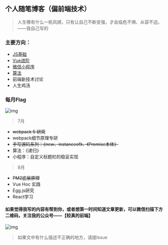 ## 个人随笔博客（偏前端技术）


> 人生哪有什么一帆风顺，只有让自己不断变强，才会临危不惧、从容不迫。
> ——我自己写的

### 主要方向：
 * [JS基础](https://github.com/royIdoodle/blog/tree/master/JS基础)
 * [Vue进阶](https://github.com/royIdoodle/blog/tree/master/Vue)
 * [微信小程序](https://github.com/royIdoodle/blog/tree/master/微信小程序)
 * [算法](https://github.com/royIdoodle/blog/tree/master/算法)
 * 前端新技术讨论
 * 人生鸡汤


### 每月Flag
![img](http://5b0988e595225.cdn.sohucs.com/images/20181229/68105884bc1f47f6a926d20874d744f0.jpeg)
> 7月
 * ~~webpack 5 研究~~
 * webpack细节原理专研
 * ~~手写源码系列：《new、instanceof》、《Promise本体》~~
 * 算法：《递归》
 * 小程序：自定义标题栏的稳妥实现

> 8月
 * ~~PM2底层原理~~
 * Vue Hoc 实践
 * Egg.js研究
 * React学习

#### 如果觉得我写的内容有帮到你，或者想第一时间知道文章更新，可以微信扫描下方二维码，关注我的公众号——【较真的前端】
![img](https://zens-pic.oss-cn-shenzhen.aliyuncs.com/static/gift/msc/welcome.jpeg)

> 如果文中有什么描述不正确的地方，请提Issue

